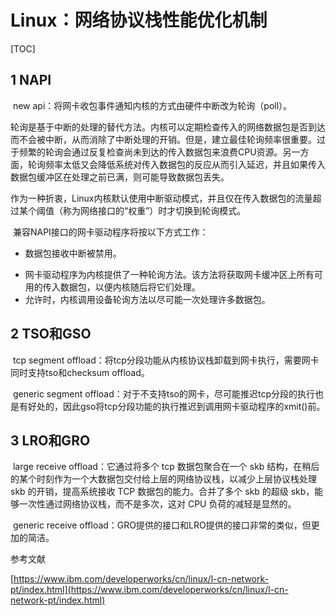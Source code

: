 # Linux：网络协议栈性能优化机制

[TOC]

## 1 NAPI

​		new api：将网卡收包事件通知内核的方式由硬件中断改为轮询（poll）。

​		轮询是基于中断的处理的替代方法。内核可以定期检查传入的网络数据包是否到达而不会被中断，从而消除了中断处理的开销。但是，建立最佳轮询频率很重要。过于频繁的轮询会通过反复检查尚未到达的传入数据包来浪费CPU资源。另一方面，轮询频率太低又会降低系统对传入数据包的反应从而引入延迟，并且如果传入数据包缓冲区在处理之前已满，则可能导致数据包丢失。

​		作为一种折衷，Linux内核默认使用中断驱动模式，并且仅在传入数据包的流量超过某个阈值（称为网络接口的“权重”）时才切换到轮询模式。

​		兼容NAPI接口的网卡驱动程序将按以下方式工作：

+ 数据包接收中断被禁用。

- 网卡驱动程序为内核提供了一种轮询方法。该方法将获取网卡缓冲区上所有可用的传入数据包，以便内核随后将它们处理。
- 允许时，内核调用设备轮询方法以尽可能一次处理许多数据包。

## 2 TSO和GSO

​		tcp segment offload：将tcp分段功能从内核协议栈卸载到网卡执行，需要网卡同时支持tso和checksum offload。

​		generic segment offload：对于不支持tso的网卡，尽可能推迟tcp分段的执行也是有好处的，因此gso将tcp分段功能的执行推迟到调用网卡驱动程序的xmit()前。

## 3 LRO和GRO

​		large receive offload：它通过将多个 tcp 数据包聚合在一个 skb 结构，在稍后的某个时刻作为一个大数据包交付给上层的网络协议栈，以减少上层协议栈处理 skb 的开销，提高系统接收 TCP 数据包的能力。合并了多个 skb 的超级 skb，能够一次性通过网络协议栈，而不是多次，这对 CPU 负荷的减轻是显然的。

​		generic receive offload：GRO提供的接口和LRO提供的接口非常的类似，但更加的简洁。

参考文献

[https://www.ibm.com/developerworks/cn/linux/l-cn-network-pt/index.html](https://www.ibm.com/developerworks/cn/linux/l-cn-network-pt/index.html)